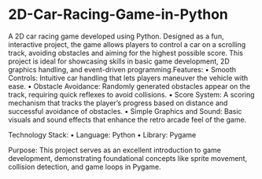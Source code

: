 # 2D-Car-Racing-Game-in-Python
A 2D car racing game developed using Python. Designed as a fun, interactive project, the game allows players to control a car on a scrolling track, avoiding obstacles and aiming for the highest possible score. This project is ideal for showcasing skills in basic game development, 2D graphics handling, and event-driven programming.Features:
 • Smooth Controls: Intuitive car handling that lets players maneuver the vehicle with ease.
 • Obstacle Avoidance: Randomly generated obstacles appear on the track, requiring quick reflexes to avoid collisions.
 • Score System: A scoring mechanism that tracks the player’s progress based on distance and successful avoidance of obstacles.
 • Simple Graphics and Sound: Basic visuals and sound effects that enhance the retro arcade feel of the game.

Technology Stack:
 • Language: Python
 • Library: Pygame

Purpose:
This project serves as an excellent introduction to game development, demonstrating foundational concepts like sprite movement, collision detection, and game loops in Pygame.

